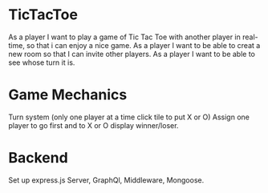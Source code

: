# TicTacToe
 As a player I want to play a game of Tic Tac Toe with another player in real-time, so that i can enjoy a nice game.
 As a player I want to be able to creat a new room so that I can invite other players.
 As a player I want to be able to see whose turn it is. 


 # Game Mechanics
 Turn system (only one player at a time click tile to put X or O)
 Assign one player to go first and to X or O display winner/loser.


 # Backend 
Set up express.js
Server, GraphQl, Middleware, Mongoose.


